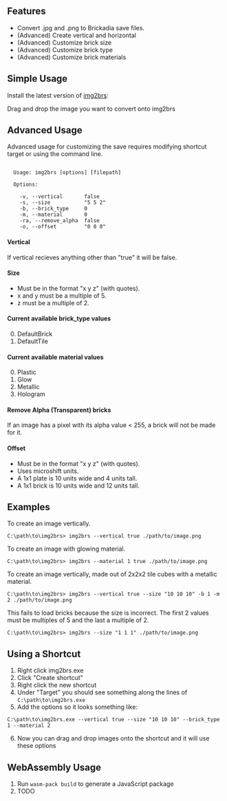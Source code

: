 ## Features

- Convert .jpg and .png to Brickadia save files. 
- (Advanced) Create vertical and horizontal
- (Advanced) Customize brick size
- (Advanced) Customize brick type
- (Advanced) Customize brick materials

## Simple Usage

Install the latest version of [img2brs](https://github.com/mraware/img2brs/releases):

Drag and drop the image you want to convert onto img2brs

## Advanced Usage

Advanced usage for customizing the save requires modifying shortcut target or using the command line.

```

  Usage: img2brs [options] [filepath]

  Options:

    -v, --vertical       false
    -s, --size           "5 5 2"
    -b, --brick_type     0
    -m, --material       0
    -ra, --remove_alpha  false
    -o, --offset         "0 0 0"

```
#### Vertical
If vertical recieves anything other than "true" it will be false.

#### Size
- Must be in the format "x y z" (with quotes).
- x and y must be a multiple of 5.
- z must be a multiple of 2.

#### Current available brick_type values
0. DefaultBrick
1. DefaultTile

#### Current available material values
0. Plastic
1. Glow
2. Metallic
3. Hologram

#### Remove Alpha (Transparent) bricks
If an image has a pixel with its alpha value < 255, a brick will not be made for it.

#### Offset
- Must be in the format "x y z" (with quotes).
- Uses microshift units.
- A 1x1 plate is 10 units wide and 4 units tall.
- A 1x1 brick is 10 units wide and 12 units tall.


## Examples

To create an image vertically.
```
C:\path\to\img2brs> img2brs --vertical true ./path/to/image.png 
```

To create an image with glowing material.
```
C:\path\to\img2brs> img2brs --material 1 true ./path/to/image.png 
```

To create an image vertically, made out of 2x2x2 tile cubes with a metallic material.
```
C:\path\to\img2brs> img2brs --vertical true --size "10 10 10" -b 1 -m 2 ./path/to/image.png 
```

This fails to load bricks because the size is incorrect. The first 2 values must be multiples of 5 and the last a multiple of 2.
```
C:\path\to\img2brs> img2brs --size "1 1 1" ./path/to/image.png 
```

## Using a Shortcut
1. Right click img2brs.exe
2. Click "Create shortcut"
3. Right click the new shortcut
4. Under "Target" you should see something along the lines of ```C:\path\to\img2brs.exe```
5. Add the options so it looks something like:
```
C:\path\to\img2brs.exe --vertical true --size "10 10 10" --brick_type 1 --material 2
```
6. Now you can drag and drop images onto the shortcut and it will use these options



## WebAssembly Usage
1. Run ```wasm-pack build``` to generate a JavaScript package
2. TODO
